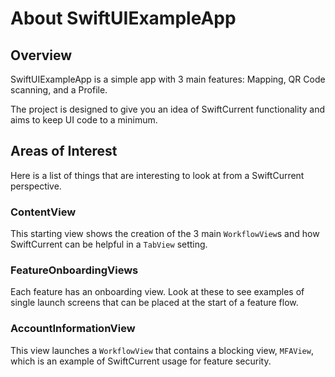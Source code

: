 #  About SwiftUIExampleApp

## Overview
SwiftUIExampleApp is a simple app with 3 main features: Mapping, QR Code scanning, and a Profile.

The project is designed to give you an idea of SwiftCurrent functionality and aims to keep UI code to a minimum.

## Areas of Interest
Here is a list of things that are interesting to look at from a SwiftCurrent perspective.

### ContentView
This starting view shows the creation of the 3 main `WorkflowView`s and how SwiftCurrent can be helpful in a `TabView` setting. 

### FeatureOnboardingViews
Each feature has an onboarding view. Look at these to see examples of single launch screens that can be placed at the start of a feature flow.

### AccountInformationView
This view launches a `WorkflowView` that contains a blocking view, `MFAView`, which is an example of SwiftCurrent usage for feature security.
